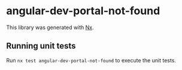 # angular-dev-portal-not-found

This library was generated with [Nx](https://nx.dev).

## Running unit tests

Run `nx test angular-dev-portal-not-found` to execute the unit tests.
